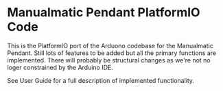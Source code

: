 # Manualmatic Pendant PlatformIO Code

This is the PlatformIO port of the Arduono codebase for the Manualmatic Pendant. Still lots of features to be added but all the primary functions are implemented. There will probably be structural changes as we're not no loger constrained by the Arduino IDE.

See User Guide for a full description of implemented functionality.